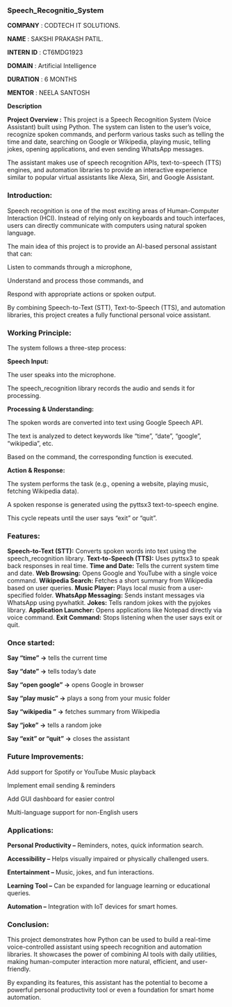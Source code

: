### Speech_Recognitio_System

**COMPANY** : CODTECH IT SOLUTIONS.

**NAME** : SAKSHI PRAKASH PATIL.

**INTERN ID** : CT6MDG1923

**DOMAIN** : Artificial Intelligence

**DURATION** : 6 MONTHS

**MENTOR** : NEELA SANTOSH

**Description**

**Project Overview :**
This project is a Speech Recognition System (Voice Assistant) built using Python.
The system can listen to the user’s voice, recognize spoken commands, and perform various tasks such as telling the time and date, searching on Google or Wikipedia, playing music, telling jokes, opening applications, and even sending WhatsApp messages.

The assistant makes use of speech recognition APIs, text-to-speech (TTS) engines, and automation libraries to provide an interactive experience similar to popular virtual assistants like Alexa, Siri, and Google Assistant.

### Introduction:

Speech recognition is one of the most exciting areas of Human-Computer Interaction (HCI). Instead of relying only on keyboards and touch interfaces, users can directly communicate with computers using natural spoken language.

The main idea of this project is to provide an AI-based personal assistant that can:

Listen to commands through a microphone,

Understand and process those commands, and

Respond with appropriate actions or spoken output.

By combining Speech-to-Text (STT), Text-to-Speech (TTS), and automation libraries, this project creates a fully functional personal voice assistant.

### Working Principle:

The system follows a three-step process:

**Speech Input:**

The user speaks into the microphone.

The speech_recognition library records the audio and sends it for processing.

**Processing & Understanding:**

The spoken words are converted into text using Google Speech API.

The text is analyzed to detect keywords like “time”, “date”, “google”, “wikipedia”, etc.

Based on the command, the corresponding function is executed.

**Action & Response:**

The system performs the task (e.g., opening a website, playing music, fetching Wikipedia data).

A spoken response is generated using the pyttsx3 text-to-speech engine.

This cycle repeats until the user says “exit” or “quit”.

### Features:
**Speech-to-Text (STT):** Converts spoken words into text using the speech_recognition library.
**Text-to-Speech (TTS):** Uses pyttsx3 to speak back responses in real time.
**Time and Date:** Tells the current system time and date.
**Web Browsing:** Opens Google and YouTube with a single voice command.
**Wikipedia Search:** Fetches a short summary from Wikipedia based on user queries.
**Music Player:** Plays local music from a user-specified folder.
**WhatsApp Messaging:** Sends instant messages via WhatsApp using pywhatkit.
**Jokes:** Tells random jokes with the pyjokes library.
**Application Launcher:** Opens applications like Notepad directly via voice command.
**Exit Command:** Stops listening when the user says exit or quit.

### Once started:

**Say “time” →** tells the current time

**Say “date” →** tells today’s date

**Say “open google” →** opens Google in browser

**Say “play music” →** plays a song from your music folder

**Say “wikipedia <topic>” →** fetches summary from Wikipedia

**Say “joke” →** tells a random joke

**Say “exit” or “quit” →** closes the assistant

### Future Improvements:

Add support for Spotify or YouTube Music playback

Implement email sending & reminders

Add GUI dashboard for easier control

Multi-language support for non-English users

### Applications:

**Personal Productivity –** Reminders, notes, quick information search.

**Accessibility –** Helps visually impaired or physically challenged users.

**Entertainment –** Music, jokes, and fun interactions.

**Learning Tool –** Can be expanded for language learning or educational queries.

**Automation –** Integration with IoT devices for smart homes.

### Conclusion:

This project demonstrates how Python can be used to build a real-time voice-controlled assistant using speech recognition and automation libraries.
It showcases the power of combining AI tools with daily utilities, making human-computer interaction more natural, efficient, and user-friendly.

By expanding its features, this assistant has the potential to become a powerful personal productivity tool or even a foundation for smart home automation.

